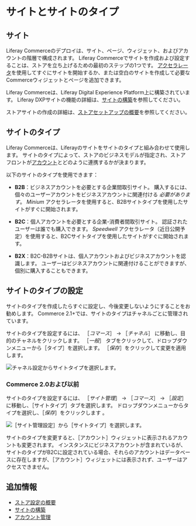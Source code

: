# サイトとサイトのタイプ

## サイト

Liferay Commerceのデプロイは、サイト、ページ、ウィジェット、およびアカウントの階層で構成されます。 Liferay Commerceでサイトを作成および設定することは、ストアを立ち上げるための最初のステップの1つです。 [アクセラレータ](../starting-a-store/accelerators.md)を使用してすぐにサイトを開始するか、または空白のサイトを作成して必要なCommerceウィジェットとページを追加できます。

Liferay Commerceは、Liferay Digital Experience Platform上に構築されています。 Liferay DXPサイトの機能の詳細は、[サイトの構築](https://help.liferay.com/hc/en-us/articles/360018171231-Building-a-Site)を参照してください。

ストアサイトの作成の詳細は、[ストアセットアップの概要](../starting-a-store/store-setup-overview.md)を参照してください。

## サイトのタイプ

Liferay Commerceは、Liferayのサイトをサイトのタイプと組み合わせて使用します。 サイトのタイプによって、ストアのビジネスモデルが指定され、ストアフロントが[アカウント](../users-and-accounts/account-management.md)とどのように連携するかが決まります。

以下のサイトのタイプを使用できます：

* **B2B**：ビジネスアカウントを必要とする企業間取引サイト。 購入するには、個々のユーザーアカウントをビジネスアカウントに関連付ける _必要があります_。 _Minium_ アクセラレータを使用すると、B2Bサイトタイプを使用したサイトがすぐに開始されます。

* **B2C**：個人アカウントを必要とする企業-消費者間取引サイト。 認証されたユーザーは誰でも購入できます。 _Speedwell_ アクセラレータ（近日公開予定）を使用すると、B2Cサイトタイプを使用したサイトがすぐに開始されます。

* **B2X**：B2C-B2Bサイトは、個人アカウントおよびビジネスアカウントを認識します。 ユーザーはビジネスアカウントに関連付けることができますが、個別に購入することもできます。

## サイトのタイプの設定

サイトのタイプを作成したらすぐに設定し、今後変更しないようにすることをお勧めします。 Commerce 2.1+では、サイトのタイプはチャネルごとに管理されています。

サイトのタイプを設定するには、 ［_コマース_］ &rarr; ［_チャネル_］ に移動し、目的のチャネルをクリックします。 ［_一般_］ タブをクリックして、ドロップダウンメニューから［タイプ］を選択します。 ［_保存_］をクリックして変更を適用します。

![チャネル設定からサイトタイプを選択します。](./sites-and-site-types/images/02.png)

### Commerce 2.0および以前

サイトのタイプを設定するには、 ［_サイト管理_］ → ［_コマース_］ → ［_設定_］ に移動し、［サイトタイプ］タブを選択します。 ドロップダウンメニューからタイプを選択し、［_保存_］をクリックします 。

![［サイト管理設定］から［サイトタイプ］を選択します。](./sites-and-site-types/images/01.png)

サイトのタイプを変更すると、［アカウント］ウィジェットに表示されるアカウントも変更されます。 インスタンスにビジネスアカウントが含まれているが、サイトのタイプがB2Cに設定されている場合、それらのアカウントはデータベースに存在しますが、［アカウント］ウィジェットには表示されず、ユーザーはアクセスできません。

## 追加情報

* [ストア設定の概要](../starting-a-store/store-setup-overview.md)
* [サイトの構築](https://learn.liferay.com/dxp/latest/en/site_building.html)
* [アカウント管理](../users-and-accounts/account-management.md)
